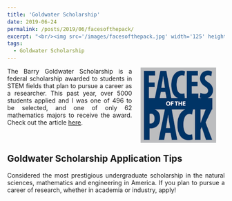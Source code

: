 ```yaml
---
title: 'Goldwater Scholarship'
date: 2019-06-24
permalink: /posts/2019/06/facesofthepack/
excerpt: "<br/><img src='/images/facesofthepack.jpg' width='125' height='125' align='left' hspace='15'> I was recently featured in NevadaToday for receiving the Barry Goldwater Scholarship. Check out the article and my tips for applying for this prestigious honor."
tags:
  - Goldwater Scholarship
---
```

<div align="justify">
<p align="center">
  <img width="175" height="175" src="/images/facesofthepack.jpg" align="right" hspace="20">
</p>

The Barry Goldwater Scholarship is a federal scholarship awarded to students in STEM fields that plan to pursue a career as a researcher. This past year, over 5000 students applied and I was one of 496 to be selected, and one of only 62 mathematics majors to receive the award. Check out the article <a href="https://www.unr.edu/nevada-today/news/2019/faces-of-the-pack-guglielmo-panelli">here</a>.
<br>
<br>
<br>

<h2>Goldwater Scholarship Application Tips</h2>
Considered the most prestigious undergraduate scholarship in the natural sciences, mathematics and engineering in America. If you plan to pursue a career of research, whether in academia or industry, apply! 
</div>